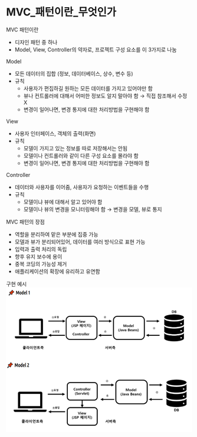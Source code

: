 # MVC_패턴이란_무엇인가

MVC 패턴이란

- 디자인 패턴 중 하나
- Model, View, Controller의 약자로, 프로젝트 구성 요소를 이 3가지로 나눔

Model

- 모든 데이터의 집합 (정보, 데이터베이스, 상수, 변수 등)
- 규칙
    - 사용자가 편집하길 원하는 모든 데이터를 가지고 있어야만 함
    - 뷰나 컨트롤러에 대해서 어떠한 정보도 알지 말아야 함 → 직접 참조해서 수정 X
    - 변경이 일어나면, 변경 통지에 대한 처리방법을 구현해야 함
    

View

- 사용자 인터페이스, 객체의 출력(화면)
- 규칙
    - 모델이 가지고 있는 정보를 따로 저장해서는 안됨
    - 모델이나 컨트롤러와 같이 다른 구성 요소를 몰라야 함
    - 변경이 일어나면, 변경 통지에 대한 처리방법을 구현해야 함
    

Controller

- 데이터와 사용자를 이어줌, 사용자가 요청하는 이벤트들을 수행
- 규칙
    - 모델이냐 뷰에 대해서 알고 있어야 함
    - 모델이나 뷰의 변경을 모니터링해야 함 → 변경을 모델, 뷰로 통지

MVC 패턴의 장점

- 역할을 분리하여 맡은 부분에 집중 가능
- 모델과 뷰가 분리되어있어, 데이터를 여러 방식으로 표현 가능
- 입력과 출력 처리의 독립
- 향후 유지 보수에 용이
- 중복 코딩의 가능성 제거
- 애플리케이션의 확장에 유리하고 유연함

구현 예시
![ex_picture](./img/ex.png)
